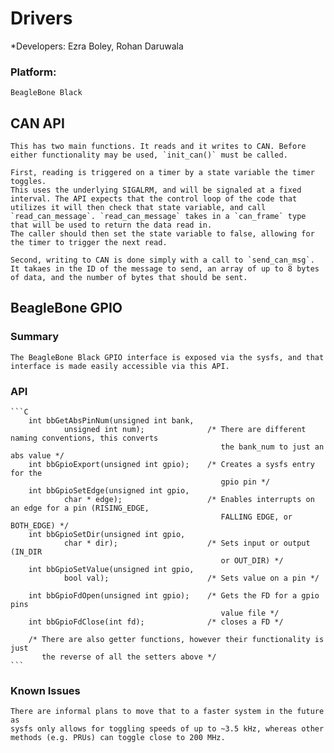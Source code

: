 # Drivers
*Developers: Ezra Boley, Rohan Daruwala

### Platform:
    BeagleBone Black


## CAN API
    
    This has two main functions. It reads and it writes to CAN. Before either functionality may be used, `init_can()` must be called.

    First, reading is triggered on a timer by a state variable the timer toggles. 
    This uses the underlying SIGALRM, and will be signaled at a fixed interval. The API expects that the control loop of the code that utilizes it will then check that state variable, and call `read_can_message`. `read_can_message` takes in a `can_frame` type that will be used to return the data read in. 
    The caller should then set the state variable to false, allowing for the timer to trigger the next read. 

    Second, writing to CAN is done simply with a call to `send_can_msg`. It takaes in the ID of the message to send, an array of up to 8 bytes of data, and the number of bytes that should be sent. 

## BeagleBone GPIO

### Summary

    The BeagleBone Black GPIO interface is exposed via the sysfs, and that
    interface is made easily accessible via this API.

### API

    ```C
        int bbGetAbsPinNum(unsigned int bank,
                unsigned int num);              /* There are different naming conventions, this converts
                                                   the bank_num to just an abs value */
        int bbGpioExport(unsigned int gpio);    /* Creates a sysfs entry for the
                                                   gpio pin */
        int bbGpioSetEdge(unsigned int gpio,
                char * edge);                   /* Enables interrupts on an edge for a pin (RISING_EDGE,
                                                   FALLING EDGE, or BOTH_EDGE) */
        int bbGpioSetDir(unsigned int gpio,
                char * dir);                    /* Sets input or output (IN_DIR
                                                   or OUT_DIR) */
        int bbGpioSetValue(unsigned int gpio,
                bool val);                      /* Sets value on a pin */

        int bbGpioFdOpen(unsigned int gpio);    /* Gets the FD for a gpio pins
                                                   value file */
        int bbGpioFdClose(int fd);              /* closes a FD */

        /* There are also getter functions, however their functionality is just
           the reverse of all the setters above */
    ```

### Known Issues
    There are informal plans to move that to a faster system in the future as
    sysfs only allows for toggling speeds of up to ~3.5 kHz, whereas other
    methods (e.g. PRUs) can toggle close to 200 MHz.
